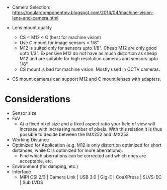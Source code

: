 - Camera Selection: https://ocularcomponentmv.blogspot.com/2014/04/machine-vision-lens-and-camera.html

- Lens mount quality
	- CS < M12 < C (best for machine vision)
	- Use C mount for image sensors > 1/8"
	- M12 is suited only for sensors upto 1/8". Cheap M12 are only good upto 1/3". Expensive M12 do not have as much distortion as cheap M12 and are suitable for high resolution cameras and sensors upto 1/8".
	- CS mount is bad for machine vision. Mostly used in CCTV cameras.

- CS mount cameras can support M12 and C mount lenses with adapters.

# Considerations
- Sensor size
- FoV
	- At a fixed pixel size and a fixed aspect ratio your field of view will increase with increasing number of pixels. With this relation it is thus possible to decide between the IMX252 and IMX253
- Working Distance
- Optimized for Application (e.g. M12 is only distortion optimized for short distances, while C is optimized for more aberrations).
	- Find which aberrations can be corrected and which ones are acceptable, etc.
- Environment (for damping, etc.)
- Interface
	- MIPI CSI 2/3 | Camera Link | USB 3.0 | Gig-E | CoaXPress | SLVS-EC | Sub LVDS